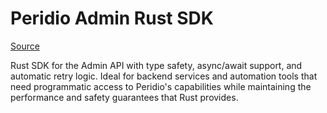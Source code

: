 # Peridio Admin Rust SDK

[Source](https://github.com/peridio/peridio-rust)

Rust SDK for the Admin API with type safety, async/await support, and automatic retry logic. Ideal for backend services and automation tools that need programmatic access to Peridio's capabilities while maintaining the performance and safety guarantees that Rust provides.
